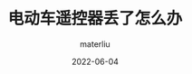 ---
author: "materliu"
title: "电动车遥控器丢了怎么办"
date: "2022-06-04"
description: "钥匙丢了可以配，电动遥控器丢了怎么配呢"
tags: ["electric-bike", "remote", "lost"]
categories: ["everyday life", "ride"]
series: ["Themes Guide"]
ShowToc: true
TocOpen: true
---